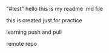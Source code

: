 "#test"
hello this is my readme .md file 

this is created just for practice

learning push and pull 

remote repo

